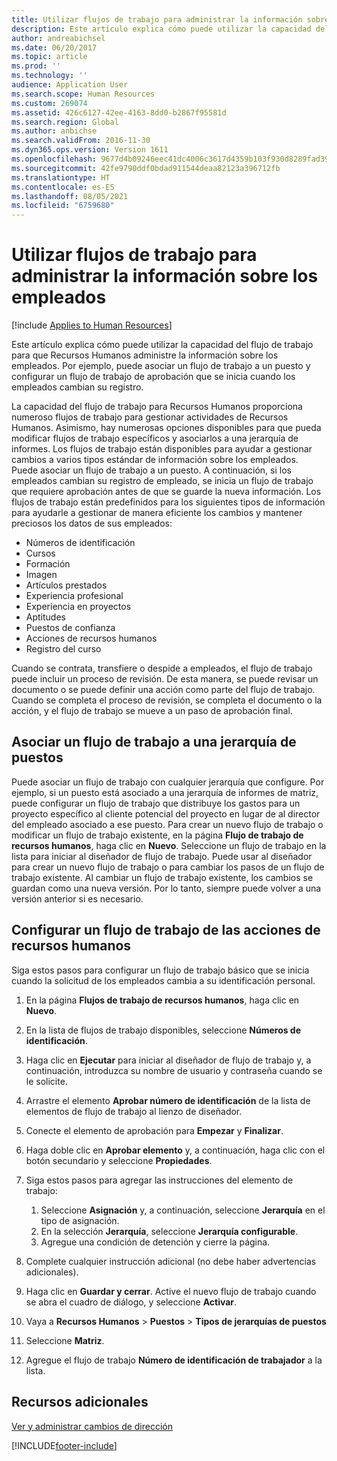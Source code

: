 ```yaml
---
title: Utilizar flujos de trabajo para administrar la información sobre los empleados
description: Este artículo explica cómo puede utilizar la capacidad del flujo de trabajo para que Recursos Humanos administre la información sobre los empleados. Por ejemplo, puede asociar un flujo de trabajo a un puesto y configurar un flujo de trabajo de aprobación que se inicia cuando los empleados cambian su registro.
author: andreabichsel
ms.date: 06/20/2017
ms.topic: article
ms.prod: ''
ms.technology: ''
audience: Application User
ms.search.scope: Human Resources
ms.custom: 269074
ms.assetid: 426c6127-42ee-4163-8dd0-b2867f95581d
ms.search.region: Global
ms.author: anbichse
ms.search.validFrom: 2016-11-30
ms.dyn365.ops.version: Version 1611
ms.openlocfilehash: 9677d4b09246eec41dc4006c3617d4359b103f930d8289fad399d638203a4b81
ms.sourcegitcommit: 42fe9790ddf0bdad911544deaa82123a396712fb
ms.translationtype: HT
ms.contentlocale: es-ES
ms.lasthandoff: 08/05/2021
ms.locfileid: "6759680"
---
```

# <a name="use-workflows-to-manage-employee-information"></a>Utilizar flujos de trabajo para administrar la información sobre los empleados

[!include [Applies to Human Resources](../includes/applies-to-hr.md)]

Este artículo explica cómo puede utilizar la capacidad del flujo de trabajo para que Recursos Humanos administre la información sobre los empleados. Por ejemplo, puede asociar un flujo de trabajo a un puesto y configurar un flujo de trabajo de aprobación que se inicia cuando los empleados cambian su registro.

La capacidad del flujo de trabajo para Recursos Humanos proporciona numeroso flujos de trabajo para gestionar actividades de Recursos Humanos. Asimismo, hay numerosas opciones disponibles para que pueda modificar flujos de trabajo específicos y asociarlos a una jerarquía de informes. Los flujos de trabajo están disponibles para ayudar a gestionar cambios a varios tipos estándar de información sobre los empleados. Puede asociar un flujo de trabajo a un puesto. A continuación, si los empleados cambian su registro de empleado, se inicia un flujo de trabajo que requiere aprobación antes de que se guarde la nueva información. Los flujos de trabajo están predefinidos para los siguientes tipos de información para ayudarle a gestionar de manera eficiente los cambios y mantener preciosos los datos de sus empleados:

-   Números de identificación
-   Cursos
-   Formación
-   Imagen
-   Artículos prestados
-   Experiencia profesional
-   Experiencia en proyectos
-   Aptitudes
-   Puestos de confianza
-   Acciones de recursos humanos
-   Registro del curso

Cuando se contrata, transfiere o despide a empleados, el flujo de trabajo puede incluir un proceso de revisión. De esta manera, se puede revisar un documento o se puede definir una acción como parte del flujo de trabajo. Cuando se completa el proceso de revisión, se completa el documento o la acción, y el flujo de trabajo se mueve a un paso de aprobación final.

## <a name="associate-a-workflow-with-a-position-hierarchy"></a>Asociar un flujo de trabajo a una jerarquía de puestos
Puede asociar un flujo de trabajo con cualquier jerarquía que configure. Por ejemplo, si un puesto está asociado a una jerarquía de informes de matriz, puede configurar un flujo de trabajo que distribuye los gastos para un proyecto específico al cliente potencial del proyecto en lugar de al director del empleado asociado a ese puesto. Para crear un nuevo flujo de trabajo o modificar un flujo de trabajo existente, en la página **Flujo de trabajo de recursos humanos**, haga clic en **Nuevo**. Seleccione un flujo de trabajo en la lista para iniciar al diseñador de flujo de trabajo. Puede usar al diseñador para crear un nuevo flujo de trabajo o para cambiar los pasos de un flujo de trabajo existente. Al cambiar un flujo de trabajo existente, los cambios se guardan como una nueva versión. Por lo tanto, siempre puede volver a una versión anterior si es necesario.

## <a name="configure-a-human-resources-workflow"></a>Configurar un flujo de trabajo de las acciones de recursos humanos
Siga estos pasos para configurar un flujo de trabajo básico que se inicia cuando la solicitud de los empleados cambia a su identificación personal.

1.  En la página **Flujos de trabajo de recursos humanos**, haga clic en **Nuevo**.
2.  En la lista de flujos de trabajo disponibles, seleccione **Números de identificación**.
3.  Haga clic en **Ejecutar** para iniciar al diseñador de flujo de trabajo y, a continuación, introduzca su nombre de usuario y contraseña cuando se le solicite.
4.  Arrastre el elemento **Aprobar número de identificación** de la lista de elementos de flujo de trabajo al lienzo de diseñador.
5.  Conecte el elemento de aprobación para **Empezar** y **Finalizar**.
6.  Haga doble clic en **Aprobar elemento** y, a continuación, haga clic con el botón secundario y seleccione **Propiedades**.
7.  Siga estos pasos para agregar las instrucciones del elemento de trabajo:
    1.  Seleccione **Asignación** y, a continuación, seleccione **Jerarquía** en el tipo de asignación.
    2.  En la selección **Jerarquía**, seleccione **Jerarquía configurable**.
    3.  Agregue una condición de detención y cierre la página.

8.  Complete cualquier instrucción adicional (no debe haber advertencias adicionales).
9.  Haga clic en **Guardar y cerrar**. Active el nuevo flujo de trabajo cuando se abra el cuadro de diálogo, y seleccione **Activar**.
10. Vaya a **Recursos Humanos** &gt; **Puestos** &gt; **Tipos de jerarquías de puestos**
11. Seleccione **Matriz**.
12. Agregue el flujo de trabajo **Número de identificación de trabajador** a la lista.

## <a name="additional-resources"></a>Recursos adicionales

[Ver y administrar cambios de dirección](hr-personnel-view-address-changes.md) 





[!INCLUDE[footer-include](../includes/footer-banner.md)]